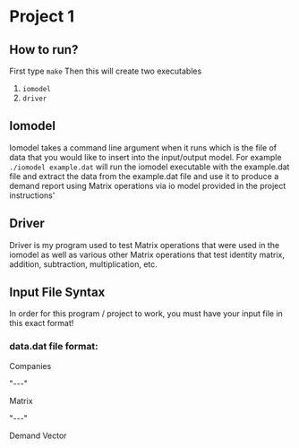 # Project 1

## How to run?
First type <code>make</code>
Then this will create two executables
1. <code>iomodel</code>
2. <code>driver</code>

## Iomodel
Iomodel takes a command line argument when it runs which is the file of data
that you would like to insert into the input/output model.
For example <code>./iomodel example.dat</code> will run the iomodel
executable with the example.dat file and extract the data from the example.dat
file and use it to produce a demand report using Matrix operations via
io model provided in the project instructions'

## Driver
Driver is my program used to test Matrix operations that were used in the
iomodel as well as various other Matrix operations that test
identity matrix, addition, subtraction, multiplication, etc.

## Input File Syntax
In order for this program / project to work, you must have your input file
in this exact format!

### data.dat file format:

Companies

"---"

Matrix

"---"

Demand Vector
